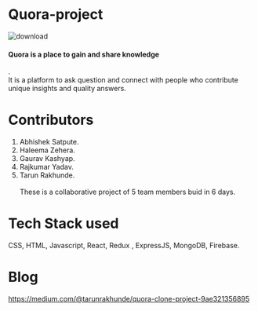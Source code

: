 # Quora-project

![download](https://user-images.githubusercontent.com/96281694/161429982-780b3c52-19cb-493f-9feb-b5ade953260d.png)

<h4>Quora is a place to gain and share knowledge</h4>. <br>It is a platform to ask question and connect with people who contribute unique insights and quality answers.<br>

# Contributors
1. Abhishek Satpute.
2. Haleema Zehera.
3. Gaurav Kashyap.
4. Rajkumar Yadav.
5. Tarun Rakhunde.<br><br>
These is a collaborative project of 5 team members buid in 6 days.

# Tech Stack  used 
CSS, HTML, Javascript, React, Redux , ExpressJS, MongoDB, Firebase.

# Blog
https://medium.com/@tarunrakhunde/quora-clone-project-9ae321356895

